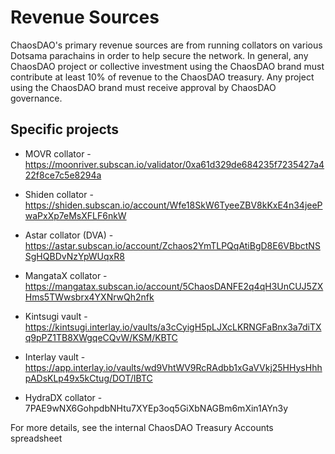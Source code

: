 # Revenue Sources

ChaosDAO's primary revenue sources are from running collators on various Dotsama parachains in order to help secure the network. In general, any ChaosDAO project or collective investment using the ChaosDAO brand must contribute at least 10% of revenue to the ChaosDAO treasury. Any project using the ChaosDAO brand must receive approval by ChaosDAO governance.

## Specific projects
* MOVR collator - https://moonriver.subscan.io/validator/0xa61d329de684235f7235427a422f8ce7c5e8294a

* Shiden collator - https://shiden.subscan.io/account/Wfe18SkW6TyeeZBV8kKxE4n34jeePwaPxXp7eMsXFLF6nkW

* Astar collator (DVA) - https://astar.subscan.io/account/Zchaos2YmTLPQqAtiBgD8E6VBbctNSSgHQBDvNzYpWUqxR8

* MangataX collator - https://mangatax.subscan.io/account/5ChaosDANFE2q4qH3UnCUJ5ZXHms5TWwsbrx4YXNrwQh2nfk

* Kintsugi vault - https://kintsugi.interlay.io/vaults/a3cCyigH5pLJXcLKRNGFaBnx3a7diTXq9pPZ1TB8XWgqeCQvW/KSM/KBTC

* Interlay vault - https://app.interlay.io/vaults/wd9VhtWV9RcRAdbb1xGaVVkj25HHysHhhpADsKLp49x5kCtug/DOT/IBTC

* HydraDX collator - 7PAE9wNX6GohpdbNHtu7XYEp3oq5GiXbNAGBm6mXin1AYn3y


For more details, see the internal ChaosDAO Treasury Accounts spreadsheet



